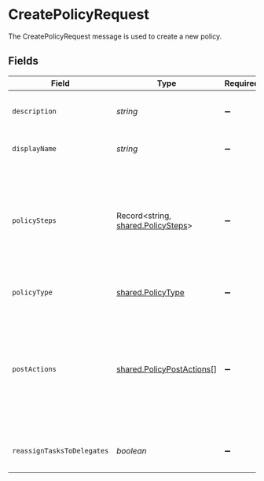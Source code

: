 # CreatePolicyRequest

The CreatePolicyRequest message is used to create a new policy.


## Fields

| Field                                                                                                                                       | Type                                                                                                                                        | Required                                                                                                                                    | Description                                                                                                                                 |
| ------------------------------------------------------------------------------------------------------------------------------------------- | ------------------------------------------------------------------------------------------------------------------------------------------- | ------------------------------------------------------------------------------------------------------------------------------------------- | ------------------------------------------------------------------------------------------------------------------------------------------- |
| `description`                                                                                                                               | *string*                                                                                                                                    | :heavy_minus_sign:                                                                                                                          | The description of the new policy.                                                                                                          |
| `displayName`                                                                                                                               | *string*                                                                                                                                    | :heavy_minus_sign:                                                                                                                          | The display name of the new policy.                                                                                                         |
| `policySteps`                                                                                                                               | Record<string, [shared.PolicySteps](../../../sdk/models/shared/policysteps.md)>                                                             | :heavy_minus_sign:                                                                                                                          | The map of policy type to policy steps. The key is the stringified version of the enum. See other policies for examples.                    |
| `policyType`                                                                                                                                | [shared.PolicyType](../../../sdk/models/shared/policytype.md)                                                                               | :heavy_minus_sign:                                                                                                                          | The enum of the policy type.                                                                                                                |
| `postActions`                                                                                                                               | [shared.PolicyPostActions](../../../sdk/models/shared/policypostactions.md)[]                                                               | :heavy_minus_sign:                                                                                                                          | Actions to occur after a policy finishes. As of now this is only valid on a certify policy to remediate a denied certification immediately. |
| `reassignTasksToDelegates`                                                                                                                  | *boolean*                                                                                                                                   | :heavy_minus_sign:                                                                                                                          | Allows reassigning tasks to delegates.                                                                                                      |